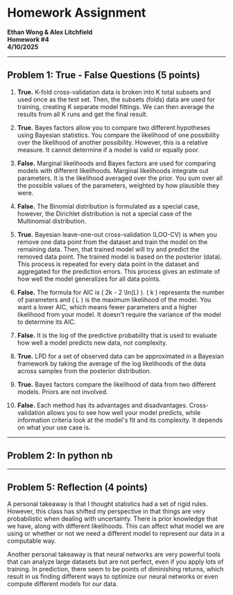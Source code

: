 # Homework Assignment

**Ethan Wong & Alex Litchfield**  
**Homework #4**  
**4/10/2025**

---

## Problem 1: True - False Questions (5 points)

1. **True.** K-fold cross-validation data is broken into K total subsets and used once as the test set. Then, the subsets (folds) data are used for training, creating K separate model fittings. We can then average the results from all K runs and get the final result.

2. **True.** Bayes factors allow you to compare two different hypotheses using Bayesian statistics. You compare the likelihood of one possibility over the likelihood of another possibility. However, this is a relative measure. It cannot determine if a model is valid or equally poor.

3. **False.** Marginal likelihoods and Bayes factors are used for comparing models with different likelihoods. Marginal likelihoods integrate out parameters. It is the likelihood averaged over the prior. You sum over all the possible values of the parameters, weighted by how plausible they were.

4. **False.** The Binomial distribution is formulated as a special case, however, the Dirichlet distribution is not a special case of the Multinomial distribution.

5. **True.** Bayesian leave-one-out cross-validation (LOO-CV) is when you remove one data point from the dataset and train the model on the remaining data. Then, that trained model will try and predict the removed data point. The trained model is based on the posterior (data). This process is repeated for every data point in the dataset and aggregated for the prediction errors. This process gives an estimate of how well the model generalizes for all data points.

6. **False.** The formula for AIC is \( 2k - 2 \ln(L) \). \( k \) represents the number of parameters and \( L \) is the maximum likelihood of the model. You want a lower AIC, which means fewer parameters and a higher likelihood from your model. It doesn't require the variance of the model to determine its AIC.

7. **False.** It is the log of the predictive probability that is used to evaluate how well a model predicts new data, not complexity.

8. **True.** LPD for a set of observed data can be approximated in a Bayesian framework by taking the average of the log likelihoods of the data across samples from the posterior distribution.

9. **True.** Bayes factors compare the likelihood of data from two different models. Priors are not involved.

10. **False.** Each method has its advantages and disadvantages. Cross-validation allows you to see how well your model predicts, while information criteria look at the model's fit and its complexity. It depends on what your use case is.

---

## Problem 2: In python nb


---

## Problem 5: Reflection (4 points)

A personal takeaway is that I thought statistics had a set of rigid rules. However, this class has shifted my perspective in that things are very probabilistic when dealing with uncertainty. There is prior knowledge that we have, along with different likelihoods. This can affect what model we are using or whether or not we need a different model to represent our data in a computable way.

Another personal takeaway is that neural networks are very powerful tools that can analyze large datasets but are not perfect, even if you apply lots of training. In prediction, there seem to be points of diminishing returns, which result in us finding different ways to optimize our neural networks or even compute different models for our data.

